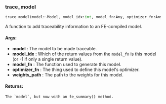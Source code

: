 

### trace_model
```python
trace_model(model:~Model, model_idx:int, model_fn:Any, optimizer_fn:Any, weights_path:Any) -> ~Model
```
A function to add traceability information to an FE-compiled model.


#### Args:

* **model** :  The model to be made traceable.
* **model_idx** :  Which of the return values from the `model_fn` is this model (or -1 if only a single return value).
* **model_fn** :  The function used to generate this model.
* **optimizer_fn** :  The thing used to define this model's optimizer.
* **weights_path** :  The path to the weights for this model.

#### Returns:
    The `model`, but now with an fe_summary() method.